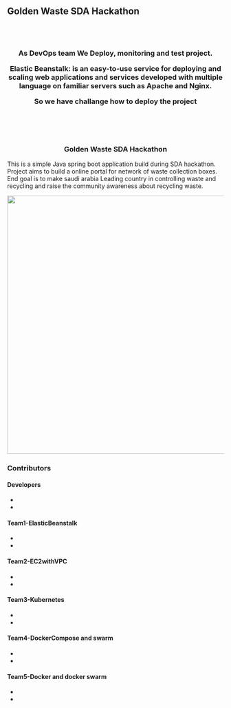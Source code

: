## Golden Waste SDA Hackathon
<br/><br/>
<h3 align="center">
As DevOps team We Deploy, monitoring and test project.

Elastic Beanstalk: is an easy-to-use service for deploying and scaling web applications and services developed with multiple language on familiar servers such as Apache and Nginx.

So we have challange how to deploy the project 
</h3>
<br/><br/><br/>
<h3 align="center">
Golden Waste SDA Hackathon
</h3>

This is a simple Java spring boot application build during SDA hackathon. Project aims to build a online portal for network of waste collection boxes. End goal is to make saudi arabia Leading country in controlling waste and recycling and raise the community awareness about recycling waste.

<p align="center">
  <img src = "https://github.com/chandradeoarya/goldenwaste-sda-hackathon/blob/master/goldenwaste.gif?raw=true" width=600>
</p>

### Contributors

#### Developers
- 
- 

#### Team1-ElasticBeanstalk
- 
- 

#### Team2-EC2withVPC
- 
- 

#### Team3-Kubernetes
- 
- 

#### Team4-DockerCompose and swarm
- 
- 

#### Team5-Docker and docker swarm
- 
- 
